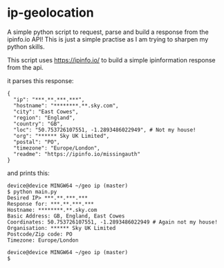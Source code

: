 # ip-geolocation
A simple python script to request, parse and build a response from the ipinfo.io API! This is just a simple practise as I am trying to sharpen my python skills.

This script uses https://ipinfo.io/ to build a simple ipinformation response from the api.

it parses this response:

```
{
  "ip": "***.**.***.***",
  "hostname": "********.**.sky.com",
  "city": "East Cowes",
  "region": "England",
  "country": "GB",
  "loc": "50.753726107551, -1.2893486022949", # Not my house!
  "org": "****** Sky UK Limited",
  "postal": "PO",
  "timezone": "Europe/London",
  "readme": "https://ipinfo.io/missingauth"
}
```

and prints this:

```
device@device MINGW64 ~/geo ip (master)
$ python main.py 
Desired IP> ***.**.***.***
Response for: ***.**.***.***
Hostname: ********.**.sky.com
Basic Address: GB, England, East Cowes
Coordinates: 50.753726107551, -1.2893486022949 # Again not my house!
Organisation: ****** Sky UK Limited 
Postcode/Zip code: PO
Timezone: Europe/London

device@device MINGW64 ~/geo ip (master)
$
```
